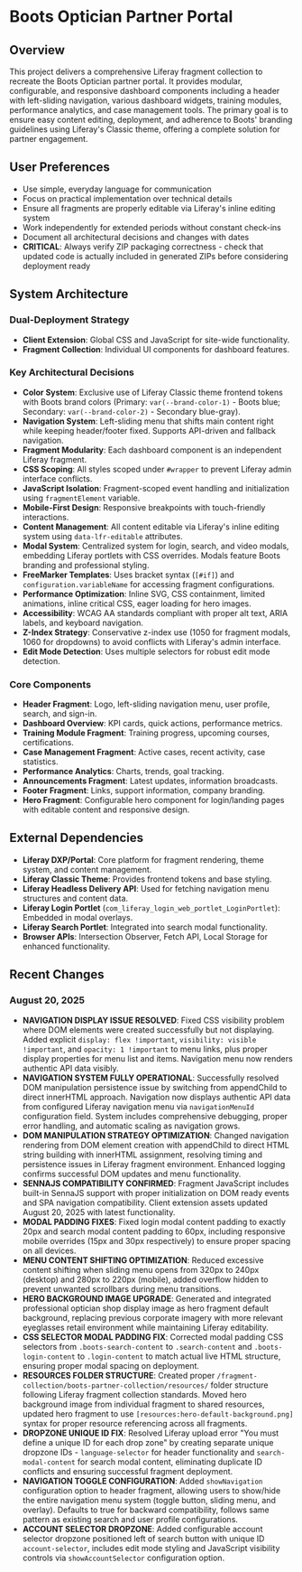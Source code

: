 # Boots Optician Partner Portal

## Overview
This project delivers a comprehensive Liferay fragment collection to recreate the Boots Optician partner portal. It provides modular, configurable, and responsive dashboard components including a header with left-sliding navigation, various dashboard widgets, training modules, performance analytics, and case management tools. The primary goal is to ensure easy content editing, deployment, and adherence to Boots' branding guidelines using Liferay's Classic theme, offering a complete solution for partner engagement.

## User Preferences
- Use simple, everyday language for communication
- Focus on practical implementation over technical details
- Ensure all fragments are properly editable via Liferay's inline editing system
- Work independently for extended periods without constant check-ins
- Document all architectural decisions and changes with dates
- **CRITICAL**: Always verify ZIP packaging correctness - check that updated code is actually included in generated ZIPs before considering deployment ready

## System Architecture

### Dual-Deployment Strategy
- **Client Extension**: Global CSS and JavaScript for site-wide functionality.
- **Fragment Collection**: Individual UI components for dashboard features.

### Key Architectural Decisions
- **Color System**: Exclusive use of Liferay Classic theme frontend tokens with Boots brand colors (Primary: `var(--brand-color-1)` - Boots blue; Secondary: `var(--brand-color-2)` - Secondary blue-gray).
- **Navigation System**: Left-sliding menu that shifts main content right while keeping header/footer fixed. Supports API-driven and fallback navigation.
- **Fragment Modularity**: Each dashboard component is an independent Liferay fragment.
- **CSS Scoping**: All styles scoped under `#wrapper` to prevent Liferay admin interface conflicts.
- **JavaScript Isolation**: Fragment-scoped event handling and initialization using `fragmentElement` variable.
- **Mobile-First Design**: Responsive breakpoints with touch-friendly interactions.
- **Content Management**: All content editable via Liferay's inline editing system using `data-lfr-editable` attributes.
- **Modal System**: Centralized system for login, search, and video modals, embedding Liferay portlets with CSS overrides. Modals feature Boots branding and professional styling.
- **FreeMarker Templates**: Uses bracket syntax (`[#if]`) and `configuration.variableName` for accessing fragment configurations.
- **Performance Optimization**: Inline SVG, CSS containment, limited animations, inline critical CSS, eager loading for hero images.
- **Accessibility**: WCAG AA standards compliant with proper alt text, ARIA labels, and keyboard navigation.
- **Z-Index Strategy**: Conservative z-index use (1050 for fragment modals, 1060 for dropdowns) to avoid conflicts with Liferay's admin interface.
- **Edit Mode Detection**: Uses multiple selectors for robust edit mode detection.

### Core Components
- **Header Fragment**: Logo, left-sliding navigation menu, user profile, search, and sign-in.
- **Dashboard Overview**: KPI cards, quick actions, performance metrics.
- **Training Module Fragment**: Training progress, upcoming courses, certifications.
- **Case Management Fragment**: Active cases, recent activity, case statistics.
- **Performance Analytics**: Charts, trends, goal tracking.
- **Announcements Fragment**: Latest updates, information broadcasts.
- **Footer Fragment**: Links, support information, company branding.
- **Hero Fragment**: Configurable hero component for login/landing pages with editable content and responsive design.

## External Dependencies
- **Liferay DXP/Portal**: Core platform for fragment rendering, theme system, and content management.
- **Liferay Classic Theme**: Provides frontend tokens and base styling.
- **Liferay Headless Delivery API**: Used for fetching navigation menu structures and content data.
- **Liferay Login Portlet** (`com_liferay_login_web_portlet_LoginPortlet`): Embedded in modal overlays.
- **Liferay Search Portlet**: Integrated into search modal functionality.
- **Browser APIs**: Intersection Observer, Fetch API, Local Storage for enhanced functionality.

## Recent Changes

### August 20, 2025
- **NAVIGATION DISPLAY ISSUE RESOLVED**: Fixed CSS visibility problem where DOM elements were created successfully but not displaying. Added explicit `display: flex !important`, `visibility: visible !important`, and `opacity: 1 !important` to menu links, plus proper display properties for menu list and items. Navigation menu now renders authentic API data visibly.
- **NAVIGATION SYSTEM FULLY OPERATIONAL**: Successfully resolved DOM manipulation persistence issue by switching from appendChild to direct innerHTML approach. Navigation now displays authentic API data from configured Liferay navigation menu via `navigationMenuId` configuration field. System includes comprehensive debugging, proper error handling, and automatic scaling as navigation grows.
- **DOM MANIPULATION STRATEGY OPTIMIZATION**: Changed navigation rendering from DOM element creation with appendChild to direct HTML string building with innerHTML assignment, resolving timing and persistence issues in Liferay fragment environment. Enhanced logging confirms successful DOM updates and menu functionality.
- **SENNAJS COMPATIBILITY CONFIRMED**: Fragment JavaScript includes built-in SennaJS support with proper initialization on DOM ready events and SPA navigation compatibility. Client extension assets updated August 20, 2025 with latest functionality.
- **MODAL PADDING FIXES**: Fixed login modal content padding to exactly 20px and search modal content padding to 60px, including responsive mobile overrides (15px and 30px respectively) to ensure proper spacing on all devices.
- **MENU CONTENT SHIFTING OPTIMIZATION**: Reduced excessive content shifting when sliding menu opens from 320px to 240px (desktop) and 280px to 220px (mobile), added overflow hidden to prevent unwanted scrollbars during menu transitions.
- **HERO BACKGROUND IMAGE UPGRADE**: Generated and integrated professional optician shop display image as hero fragment default background, replacing previous corporate imagery with more relevant eyeglasses retail environment while maintaining Liferay editability.
- **CSS SELECTOR MODAL PADDING FIX**: Corrected modal padding CSS selectors from `.boots-search-content` to `.search-content` and `.boots-login-content` to `.login-content` to match actual live HTML structure, ensuring proper modal spacing on deployment.
- **RESOURCES FOLDER STRUCTURE**: Created proper `/fragment-collection/boots-partner-collection/resources/` folder structure following Liferay fragment collection standards. Moved hero background image from individual fragment to shared resources, updated hero fragment to use `[resources:hero-default-background.png]` syntax for proper resource referencing across all fragments.
- **DROPZONE UNIQUE ID FIX**: Resolved Liferay upload error "You must define a unique ID for each drop zone" by creating separate unique dropzone IDs - `language-selector` for header functionality and `search-modal-content` for search modal content, eliminating duplicate ID conflicts and ensuring successful fragment deployment.
- **NAVIGATION TOGGLE CONFIGURATION**: Added `showNavigation` configuration option to header fragment, allowing users to show/hide the entire navigation menu system (toggle button, sliding menu, and overlay). Defaults to true for backward compatibility, follows same pattern as existing search and user profile configurations.
- **ACCOUNT SELECTOR DROPZONE**: Added configurable account selector dropzone positioned left of search button with unique ID `account-selector`, includes edit mode styling and JavaScript visibility controls via `showAccountSelector` configuration option.